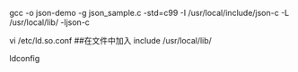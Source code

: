  gcc -o json-demo -g json_sample.c -std=c99 -I /usr/local/include/json-c -L /usr/local/lib/ -ljson-c



vi /etc/ld.so.conf
##在文件中加入   include /usr/local/lib/

ldconfig